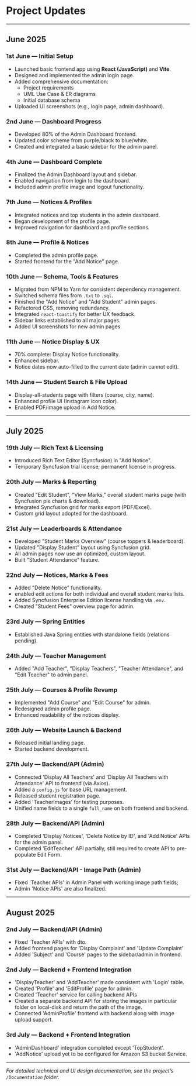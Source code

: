 # Project Updates

---

## June 2025

### 1st June — Initial Setup
- Launched basic frontend app using **React (JavaScript)** and **Vite**.
- Designed and implemented the admin login page.
- Added comprehensive documentation:
  - Project requirements
  - UML Use Case & ER diagrams
  - Initial database schema
- Uploaded UI screenshots (e.g., login page, admin dashboard).

### 2nd June — Dashboard Progress
- Developed 80% of the Admin Dashboard frontend.
- Updated color scheme from purple/black to blue/white.
- Created and integrated a basic sidebar for the admin panel.

### 4th June — Dashboard Complete
- Finalized the Admin Dashboard layout and sidebar.
- Enabled navigation from login to the dashboard.
- Included admin profile image and logout functionality.

### 7th June — Notices & Profiles
- Integrated notices and top students in the admin dashboard.
- Began development of the profile page.
- Improved navigation for dashboard and profile sections.

### 8th June — Profile & Notices
- Completed the admin profile page.
- Started frontend for the "Add Notice" page.

### 10th June — Schema, Tools & Features
- Migrated from NPM to Yarn for consistent dependency management.
- Switched schema files from `.txt` to `.sql`.
- Finished the "Add Notice" and "Add Student" admin pages.
- Refactored CSS, removing redundancy.
- Integrated `react-toastify` for better UX feedback.
- Sidebar links established to all major pages.
- Added UI screenshots for new admin pages.

### 11th June — Notice Display & UX
- 70% complete: Display Notice functionality.
- Enhanced sidebar.
- Notice dates now auto-filled to the current date (admin cannot edit).

### 14th June — Student Search & File Upload
- Display-all-students page with filters (course, city, name).
- Enhanced profile UI (Instagram icon color).
- Enabled PDF/image upload in Add Notice.

---

## July 2025

### 19th July — Rich Text & Licensing
- Introduced Rich Text Editor (Syncfusion) in "Add Notice".
- Temporary Syncfusion trial license; permanent license in progress.

### 20th July — Marks & Reporting
- Created "Edit Student", "View Marks," overall student marks page (with Syncfusion pie charts & download).
- Integrated Syncfusion grid for marks export (PDF/Excel).
- Custom grid layout adopted for the dashboard.

### 21st July — Leaderboards & Attendance
- Developed "Student Marks Overview" (course toppers & leaderboard).
- Updated "Display Student" layout using Syncfusion grid.
- All admin pages now use an optimized, custom layout.
- Built "Student Attendance" feature.

### 22nd July — Notices, Marks & Fees
- Added "Delete Notice" functionality.
- enabled edit actions for both individual and overall student marks lists.
- Added Syncfusion Enterprise Edition license handling via `.env`.
- Created "Student Fees" overview page for admin.

### 23rd July — Spring Entities
- Established Java Spring entities with standalone fields (relations pending).

### 24th July — Teacher Management
- Added "Add Teacher", "Display Teachers", "Teacher Attendance", and "Edit Teacher" to admin panel.

### 25th July — Courses & Profile Revamp
- Implemented "Add Course" and "Edit Course" for admin.
- Redesigned admin profile page.
- Enhanced readability of the notices display.

### 26th July — Website Launch & Backend
- Released initial landing page.
- Started backend development.

### 27th July — Backend/API (Admin)
- Connected 'Display All Teachers' and 'Display All Teachers with Attendance' API to frontend (via Axios).
- Added a `config.js` for base URL management.
- Released student registration page.
- Added 'TeacherImages' for testing purposes.
- Unified name fields to a single `full_name` on both frontend and backend.

### 28th July — Backend/API (Admin)
- Completed 'Display Notices', 'Delete Notice by ID', and 'Add Notice' APIs for the admin panel.
- Completed 'EditTeacher' API partially, still required to create API to pre-populate Edit Form.

### 31st July — Backend/API - Image Path (Admin)
- Fixed 'Teacher APIs' in Admin Panel with working image path fields;
- Admin 'Notice APIs' are also finalized.

---

## August 2025

### 2nd July — Backend/API (Admin)
- Fixed 'Teacher APIs' with dto.
- Added frontend pages for 'Display Complaint' and 'Update Complaint'
- Added 'Subject' and 'Course' pages to the sidebar/admin in frontend.

### 2nd July — Backend + Frontend Integration
- 'DisplayTeacher' and 'AddTeacher' made consistent with 'Login' table.
- Created 'Profile' and 'EditProfile' page for admin.
- Created 'Teacher' service for calling backend APIs
- Created a separate backend API for storing the images in particular folder on local-disk and return the path of the image.
- Connected 'AdminProfile' frontend with backend along with image upload support.

### 3rd July — Backend + Frontend Integration
- 'AdminDashboard' integration completed except 'TopStudent'.
- 'AddNotice' upload yet to be configured for Amazon S3 bucket Service.
---

*For detailed technical and UI design documentation, see the project’s `/Documentation` folder.*
  